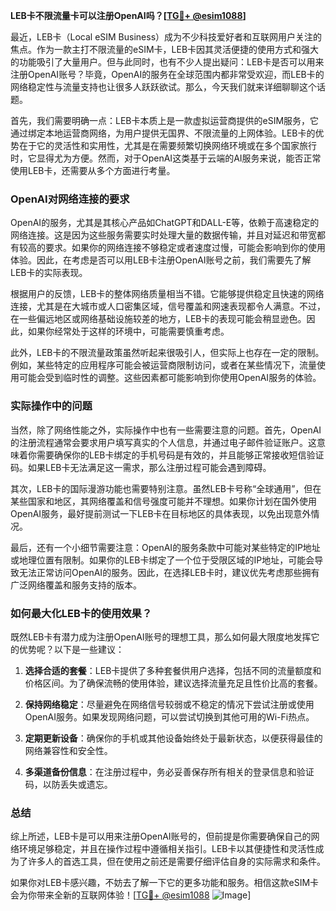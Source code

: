 **LEB卡不限流量卡可以注册OpenAI吗？[[TG💪+ @esim1088](https://t.me/s/esim1088)]**

最近，LEB卡（Local eSIM Business）成为不少科技爱好者和互联网用户关注的焦点。作为一款主打不限流量的eSIM卡，LEB卡因其灵活便捷的使用方式和强大的功能吸引了大量用户。但与此同时，也有不少人提出疑问：LEB卡是否可以用来注册OpenAI账号？毕竟，OpenAI的服务在全球范围内都非常受欢迎，而LEB卡的网络稳定性与流量支持也让很多人跃跃欲试。那么，今天我们就来详细聊聊这个话题。

首先，我们需要明确一点：LEB卡本质上是一款虚拟运营商提供的eSIM服务，它通过绑定本地运营商网络，为用户提供无国界、不限流量的上网体验。LEB卡的优势在于它的灵活性和实用性，尤其是在需要频繁切换网络环境或在多个国家旅行时，它显得尤为方便。然而，对于OpenAI这类基于云端的AI服务来说，能否正常使用LEB卡，还需要从多个方面进行考量。

### OpenAI对网络连接的要求

OpenAI的服务，尤其是其核心产品如ChatGPT和DALL-E等，依赖于高速稳定的网络连接。这是因为这些服务需要实时处理大量的数据传输，并且对延迟和带宽都有较高的要求。如果你的网络连接不够稳定或者速度过慢，可能会影响到你的使用体验。因此，在考虑是否可以用LEB卡注册OpenAI账号之前，我们需要先了解LEB卡的实际表现。

根据用户的反馈，LEB卡的整体网络质量相当不错。它能够提供稳定且快速的网络连接，尤其是在大城市或人口密集区域，信号覆盖和网速表现都令人满意。不过，在一些偏远地区或网络基础设施较差的地方，LEB卡的表现可能会稍显逊色。因此，如果你经常处于这样的环境中，可能需要慎重考虑。

此外，LEB卡的不限流量政策虽然听起来很吸引人，但实际上也存在一定的限制。例如，某些特定的应用程序可能会被运营商限制访问，或者在某些情况下，流量使用可能会受到临时性的调整。这些因素都可能影响到你使用OpenAI服务的体验。

### 实际操作中的问题

当然，除了网络性能之外，实际操作中也有一些需要注意的问题。首先，OpenAI的注册流程通常会要求用户填写真实的个人信息，并通过电子邮件验证账户。这意味着你需要确保你的LEB卡绑定的手机号码是有效的，并且能够正常接收短信验证码。如果LEB卡无法满足这一需求，那么注册过程可能会遇到障碍。

其次，LEB卡的国际漫游功能也需要特别注意。虽然LEB卡号称“全球通用”，但在某些国家和地区，其网络覆盖和信号强度可能并不理想。如果你计划在国外使用OpenAI服务，最好提前测试一下LEB卡在目标地区的具体表现，以免出现意外情况。

最后，还有一个小细节需要注意：OpenAI的服务条款中可能对某些特定的IP地址或地理位置有限制。如果你的LEB卡绑定了一个位于受限区域的IP地址，可能会导致无法正常访问OpenAI的服务。因此，在选择LEB卡时，建议优先考虑那些拥有广泛网络覆盖和服务支持的版本。

### 如何最大化LEB卡的使用效果？

既然LEB卡有潜力成为注册OpenAI账号的理想工具，那么如何最大限度地发挥它的优势呢？以下是一些建议：

1. **选择合适的套餐**：LEB卡提供了多种套餐供用户选择，包括不同的流量额度和价格区间。为了确保流畅的使用体验，建议选择流量充足且性价比高的套餐。

2. **保持网络稳定**：尽量避免在网络信号较弱或不稳定的情况下尝试注册或使用OpenAI服务。如果发现网络问题，可以尝试切换到其他可用的Wi-Fi热点。

3. **定期更新设备**：确保你的手机或其他设备始终处于最新状态，以便获得最佳的网络兼容性和安全性。

4. **多渠道备份信息**：在注册过程中，务必妥善保存所有相关的登录信息和验证码，以防丢失或遗忘。

### 总结

综上所述，LEB卡是可以用来注册OpenAI账号的，但前提是你需要确保自己的网络环境足够稳定，并且在操作过程中遵循相关指引。LEB卡以其便捷性和灵活性成为了许多人的首选工具，但在使用之前还是需要仔细评估自身的实际需求和条件。

如果你对LEB卡感兴趣，不妨去了解一下它的更多功能和服务。相信这款eSIM卡会为你带来全新的互联网体验！[[TG💪+ @esim1088](https://t.me/s/esim1088) ![Image](https://i.postimg.cc/4NQfJmqS/Snipaste-2025-05-13-00-14-12.png)]